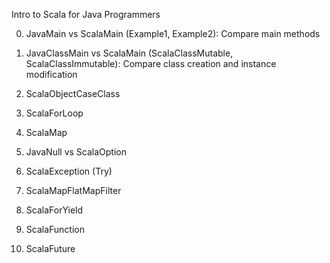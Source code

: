 Intro to Scala for Java Programmers

0. JavaMain vs ScalaMain (Example1, Example2): Compare main methods

1. JavaClassMain vs ScalaMain (ScalaClassMutable, ScalaClassImmutable): Compare class creation and instance modification

2. ScalaObjectCaseClass

4. ScalaForLoop

5. ScalaMap

6. JavaNull vs ScalaOption

7. ScalaException (Try)

8. ScalaMapFlatMapFilter

9. ScalaForYield

10. ScalaFunction
   
11. ScalaFuture